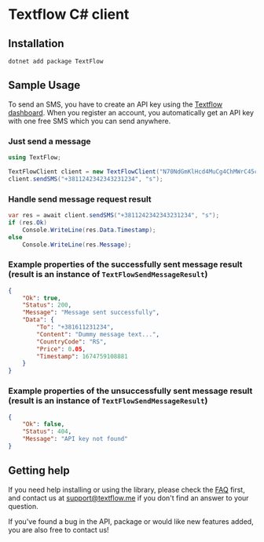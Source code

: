 # Textflow C# client

## Installation
`dotnet add package TextFlow`

## Sample Usage

To send an SMS, you have to create an API key using the [Textflow dashboard](https://textflow.me/api). When you register an account, you automatically get an API key with one free SMS which you can send anywhere.

### Just send a message

```c#
using TextFlow;

TextFlowClient client = new TextFlowClient("N70NdGmKlHcd4MuCg4ChMWrC45cE0CQHBWPiKlFeR3BmDVLgEejtQoGvyVy7yVqL");
client.sendSMS("+3811242342343231234", "s");
```

### Handle send message request result

```c#
var res = await client.sendSMS("+3811242342343231234", "s");
if (res.Ok)
    Console.WriteLine(res.Data.Timestamp);
else
    Console.WriteLine(res.Message);
```

### Example properties of the successfully sent message result (result is an instance of `TextFlowSendMessageResult`)

```json
{
    "Ok": true,
    "Status": 200,
    "Message": "Message sent successfully",
    "Data": {
        "To": "+381611231234",
        "Content": "Dummy message text...",
        "CountryCode": "RS",
        "Price": 0.05,
        "Timestamp": 1674759108881
    }
}
```

### Example properties of the unsuccessfully sent message result (result is an instance of `TextFlowSendMessageResult`)

```json
{
    "Ok": false,
    "Status": 404,
    "Message": "API key not found"
}
```

## Getting help

If you need help installing or using the library, please check the [FAQ](https://textflow.me) first, and contact us at [support@textflow.me](mailto://support@textflow.me) if you don't find an answer to your question.

If you've found a bug in the API, package or would like new features added, you are also free to contact us!
